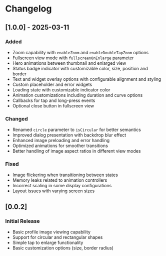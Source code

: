 # Changelog

## [1.0.0] - 2025-03-11

### Added
- Zoom capability with `enableZoom` and `enableDoubleTapZoom` options
- Fullscreen view mode with `fullscreenOnEnlarge` parameter
- Hero animations between thumbnail and enlarged view
- Status badge indicator with customizable color, size, position and border
- Text and widget overlay options with configurable alignment and styling
- Custom placeholder and error widgets
- Loading state with customizable indicator color
- Animation customizations including duration and curve options
- Callbacks for tap and long-press events
- Optional close button in fullscreen view

### Changed
- Renamed `circle` parameter to `isCircular` for better semantics
- Improved dialog presentation with backdrop blur effect
- Enhanced image preloading and error handling
- Optimized animations for smoother transitions
- Better handling of image aspect ratios in different view modes

### Fixed
- Image flickering when transitioning between states
- Memory leaks related to animation controllers
- Incorrect scaling in some display configurations
- Layout issues with varying screen sizes

## [0.0.2]

### Initial Release
- Basic profile image viewing capability
- Support for circular and rectangular shapes
- Simple tap to enlarge functionality
- Basic customization options (size, border radius)